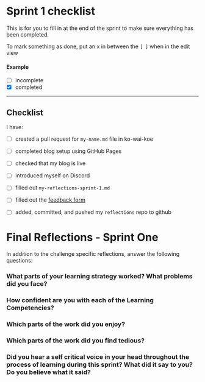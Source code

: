 # Sprint 1 checklist

This is for you to fill in at the end of the sprint to make sure everything has been completed.

To mark something as done, put an x in between the `[ ]` when in the edit view

#### Example
- [ ] incomplete
- [x] completed

---

## Checklist
I have:
- [ ] created a pull request for `my-name.md` file in ko-wai-koe
- [ ] completed blog setup using GitHub Pages 
- [ ] checked that my blog is live
- [ ] introduced myself on Discord
- [ ] filled out `my-reflections-sprint-1.md`
- [ ] filled out the [feedback form](https://docs.google.com/forms/d/e/1FAIpQLSf-V89vyeUWJjQzDAk6bVlP2kyZAFx_3wBtiWTl3J54_QVodQ/viewform)
- [ ] added, committed, and pushed my `reflections` repo to github


# Final Reflections - Sprint One 

In addition to the challenge specific reflections, answer the following questions:

### What parts of your learning strategy worked? What problems did you face?



### How confident are you with each of the Learning Competencies?



### Which parts of the work did you enjoy?



### Which parts of the work did you find tedious?



### Did you hear a self critical voice in your head throughout the process of learning during this sprint? What did it say to you? Do you believe what it said?


